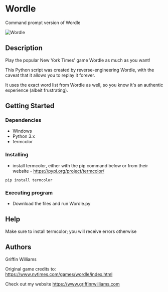 # Wordle
Command prompt version of Wordle

![Wordle](https://user-images.githubusercontent.com/15940140/179074075-45c258ea-83d9-4e10-bef0-a2555d375472.png)


## Description

Play the popular New York Times' game Wordle as much as you want!

This Python script was created by reverse-engineering Wordle, with the caveat that it allows you to replay it forever.

It uses the exact word list from Wordle as well, so you know it's an authentic experience (albeit frustrating).

## Getting Started

### Dependencies

* Windows
* Python 3.x
* termcolor


### Installing

* install termcolor, either with the pip command below or from their website - https://pypi.org/project/termcolor/
```
pip install termcolor
```

### Executing program

* Download the files and run Wordle.py

## Help

Make sure to install termcolor; you will receive errors otherwise

## Authors

Griffin Williams

Original game credits to: https://www.nytimes.com/games/wordle/index.html

Check out my website https://www.griffinrwilliams.com 

